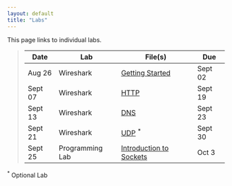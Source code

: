 ```yaml
---
layout: default
title: "Labs"
---
```


This page links to individual labs.

>  Date   | Lab | File(s) | Due
> ------- | --- | ------- | ----
> Aug 26 | Wireshark | [Getting Started](files/Wireshark_Intro_v8.1.pdf) | Sept 02
> Sept 07 | Wireshark | [HTTP](files/Wireshark_HTTP_v8.1.pdf) | Sept 19
> Sept 13 | Wireshark | [DNS](files/Wireshark_DNS_v8.1.pdf) | Sept 23
> Sept 21 | Wireshark | [UDP](files/Wireshark_UDP_v8.1.pdf) <sup>*</sup> | Sept 30
> Sept 25 | Programming Lab | [Introduction to Sockets](sockets_into.html) | Oct 3
<!--
> Sept 24 | Lab | [Reliable Data Transfer](rdt.html) - [Solutions](rdt_solutions.html) | Oct 08
> Sept 29 | Wireshark | [TCP](files/Wireshark_TCP_v7.0.pdf) - [local capture](files\tcp.pcapng) | Oct 10
> Oct 01 | Programming Lab | [Introduction to Sockets](sockets_into.html) | Oct 13
> Oct 20 | Wireshark | [NAT](files/Wireshark_NAT_v7.0.pdf) | Oct 29
> Nov 17 | Programming Lab | [Ping Pong](pingpong.html) | Nov 30
-->

<sup>*</sup> Optional Lab
